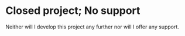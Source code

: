# Closed project; No support
Neither will I develop this project any further nor will I offer any support.
